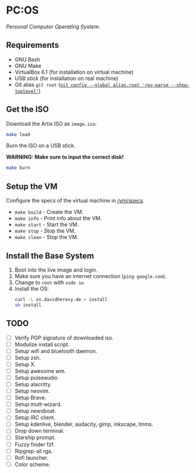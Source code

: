 # PC:OS

*Personal Computer Operating System.*

## Requirements

- GNU Bash
- GNU Make
- VirtualBox 6.1 (for installation on virtual machine)
- USB stick (for installation on real machine)
- Git alias `git root` ([`git config --global alias.root 'rev-parse --show-toplevel'`](https://stackoverflow.com/a/957978))


## Get the ISO

Download the Artix ISO as `image.iso`:

```bash
make load
```

Burn the ISO on a USB stick.

**WARNING: Make sure to input the correct disk!**

```bash
make burn
```

## Setup the VM

Configure the specs of the virtual machine in [/vm/specs](./vm/specs).

- `make build` - Create the VM.
- `make info` - Print info about the VM.
- `make start` - Start the VM.
- `make stop` - Stop the VM.
- `make clean` - Stop the VM.

## Install the Base System

1. Boot into the live image and login.
2. Make sure you have an internet connection (`ping google.com`).
3. Change to `root` with `sudo su`
4. Install the OS:
   ```bash
   curl -L os.davidheresy.de > install
   sh install
   ```

## TODO

- [ ] Verify PGP signature of downloaded iso.
- [ ] Modulize install script.
- [ ] Setup wifi and bluetooth daemon.
- [ ] Setup zsh.
- [ ] Setup X.
- [ ] Setup awesome wm.
- [ ] Setup pulseaudio.
- [ ] Setup alacritty.
- [ ] Setup neovim.
- [ ] Setup Brave.
- [ ] Setup mutt-wizard.
- [ ] Setup newsboat.
- [ ] Setup IRC client.
- [ ] Setup kdenlive, blender, audacity, gimp, inkscape, lmms.
- [ ] Drop down terminal.
- [ ] Starship prompt.
- [ ] Fuzzy finder fzf.
- [ ] Ripgrep-all rga.
- [ ] Rofi launcher.
- [ ] Color scheme.
